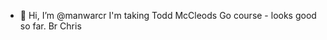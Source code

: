 - 👋 Hi, I’m @manwarcr
I'm taking Todd McCleods Go course - looks good so far.
Br
Chris
<!---
manwarcr/manwarcr is a ✨ special ✨ repository because its `README.md` (this file) appears on your GitHub profile.
You can click the Preview link to take a look at your changes.
--->
